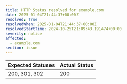 ```yaml
---
title: HTTP Status resolved for example.com
date: 2025-01-04T21:44:37+00:00Z
resolved: True
resolvedWhen: 2025-01-04T21:44:37+00:00Z
resolvedStartTime: 2024-10-25T21:09:43.191474+00:00
severity: notice
affected:
  - example.com
section: issue
---
```


| Expected Statuses | Actual Status  |
|-------------------|----------------|
| 200, 301, 302 | 200 |
